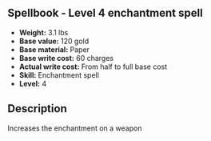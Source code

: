 ## Spellbook - Level 4 enchantment spell
- **Weight:** 3.1 lbs
- **Base value:** 120 gold
- **Base material:** Paper
- **Base write cost:** 60 charges
- **Actual write cost:** From half to full base cost
- **Skill:** Enchantment spell
- **Level:** 4
## Description
Increases the enchantment on a weapon
